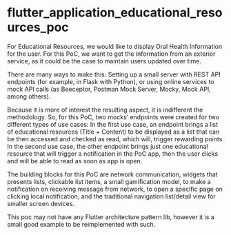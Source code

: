 # flutter_application_educational_resources_poc

For Educational Resources, we would like to display Oral Health Information for the user. For this PoC, we want to get the information from an exterior service, as it could be the case to maintain users updated over time. 

There are many ways to make this: Setting up a small server with REST API endpoints (for example, in Flask with Python), or using online services to mock API calls (as Beeceptor, Postman Mock Server, Mocky, Mock API, among others). 

Because it is more of interest the resulting aspect, it is indifferent the methodology. So, for this PoC, two mocks’ endpoints were created for two different types of use cases: 
In the first use case, an endpoint brings a list of educational resources (Title + Content) to be displayed as a list that can be then accessed and checked as read, which will, trigger rewarding points. In the second use case, the other endpoint brings just one educational resource that will trigger a notification in the PoC app, then the user clicks and will be able to read as soon as app is open.  

The building blocks for this PoC are network communication, widgets that presents lists, clickable list items, a small gamification model, to make a notification on receiving message from network, to open a specific page on clicking local notification, and the traditional navigation list/detail view for smaller screen devices. 

This poc may not have any Flutter architecture pattern lib, however it is a small good example to be reimplemented with such.

